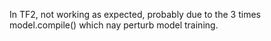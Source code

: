 In TF2, not working as expected, probably due to the 3 times model.compile() 
which nay perturb model training.
